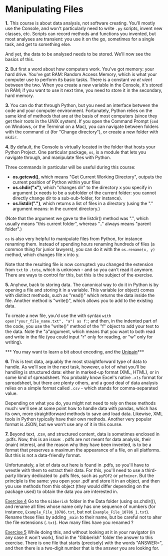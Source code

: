 # Manipulating Files

<b>1.</b> This course is about data analysis, not software creating. You'll mostly use the Console, and won't 
particularly need to write `.py` scripts, invent new classes, etc. Scripts can record methods and functions you 
invented, but most analyses are transient: you use it on the go, sometimes for a single task, and get to something 
else.

And yet, the data to be analysed needs to be stored. We'll now see the basics of this.

<b>2. </b>But first a word about how computers work. You've got memory: your hard drive. You've got RAM: Random 
Access Memory, which is what your computer use to perform its basic tasks. There is a constant <i>va et vient</i> 
between the two. When you create a new variable in the Console, it's stored in RAM; if you want to use it next time, 
you need to store it in the secondary, hard memory.

<b>3. </b>You can do that through Python, but you need an interface between the code and your computer 
environment. Fortunately, Python relies on the same kind of methods that are at the basis of most computers (since 
they get their roots in the UNIX system). If you open the Command Prompt (`cmd` on Windows, or the Terminal on a Mac),
you can navigate between folders with the command `cd` (for "Change directory"), or create a new folder with `mkdir`.

<b>4. </b>By default, the Console is virtually located in the folder that hosts your Python Project. 
One particular package, `os`, is a module that lets you navigate through, and 
manipulate files with Python. 

Three commands in particular will be useful during this course:
<ul><li><b>os.getcwd()</b>, which means "Get Current Working Directory", outputs the current position of Python 
within your files</li>
<li><b>os.chdir("x")</b>, which "changes dir" to the directory x you specify in argument (x needs to be a subfolder 
of the current folder: you cannot directly change dir to a sub-sub-folder, for instance).</li>
<li><b>os.listdir(".")</b>, which returns a list of files in a directory (using the "." argument means: in the 
current directory.)</li></ul>

(Note that the argument we gave to the listdir() method was ".", which usually means "this current folder", whereas 
".." always means "parent folder".)

`os` is also very helpful to manipulate files from Python, for instance renaming them. Instead of spending hours 
renaming hundreds of files (a common thing for junior lawyers), you can do it with the `os.rename(x, y)` method, which changes file x into y.

Note that the resulting file is now corrupted: you changed the extension from `txt` to `.txta`, which is unknown - 
and so you can't read it anymore. There are ways to control for this, but this is the subject of the exercise.

<b>5. </b> Anyhow, back to storing data. The canonical way to do it in Python is by opening a file and storing it in a 
variable. This variable (or object) comes with distinct methods, such as "read()" which returns the data inside the 
file. Another method is "write()", which allows you to add to the existing data.

To create a new file, you'd use the with syntax `with open("your_file_name.txt", "a") as f:`; and then, in the 
indented part of the code, you use the "write()" method of the "f" object to add your text to the data.
Note the "a"argument, which means that you want to both read and write in the file (you could input "r" only for reading, or "w" only for writing). 

*** You may want to learn a bit about encoding, and the <a href="https://nedbatchelder.com/text/unipain/unipain. html#1">Unipain</a>***

<b>6. </b> This is text data, arguably the most straightforward type of data to handle. As we'll see in the next 
task, however, a lot of what you'll be handling is structured data: either in marked-up format (XML, HTML), or in 
some kind of spreadsheet. You probably know Excel's native `.xls` format for spreadsheet, but there are plenty 
others, and a good deal of data analysis relies on a simple format called `.csv` - which stands for comma-separated 
value.

Depending on what you do, you might not need to rely on these methods much: we'll see at some point 
how to handle data with pandas, which has its own, more straightforward methods to save and load data. Likewise, XML 
tools in Python typically have their own methods. Another very popular format is JSON, but we won't use any of it in 
this course.

<b>7. </b> Beyond text, .csv, and structured content, data is sometimes enclosed in .pdfs. Now, this is an issue: .
pdfs are not meant for data analysis, their (main) interest, and the reason why they have been invented, is to be a 
format that preserves a maximum the appearance of a file, on all platforms. But this is not a data-friendly format.

Unfortunately, a lot of data out here is found in .pdfs, so you'll have to wrestle with them to extract their data. 
For this, you'll need to use a third-party library dedicated to .pdfs files, such as `pyPDF2` or `pdfminer`. But the 
principle is the same: you open your .pdf and store it in an object, and then you use methods from this object (they 
would differ depending on the package used) to obtain the data you are interested in.

<u>Exercise 4</u> Go to the `Gibberish` folder in the Data folder (using os.chdir()), and rename all files whose 
name only has one sequence of numbers (for instance, `Example_File_10786.txt`, but not `Example_File_10786_1.txt`). 
Rename these files by adding `_main` to their name, but be careful not to alter the file extensions (`.txt`). How many files have you 
renamed ?

<u>Exercise 5</u> While doing this, and without looking at it in your navigator (in any case it won't work), find in 
the "Gibberish" folder the answer to this exercise. There is one file that starts (precisely) with the words 
"ANSWER=", and then there is a two-digit number that is the answer you are looking for.
